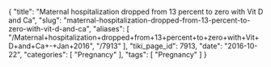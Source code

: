 {
    "title": "Maternal hospitalization dropped from 13 percent to zero with Vit D and Ca",
    "slug": "maternal-hospitalization-dropped-from-13-percent-to-zero-with-vit-d-and-ca",
    "aliases": [
        "/Maternal+hospitalization+dropped+from+13+percent+to+zero+with+Vit+D+and+Ca+-+Jan+2016",
        "/7913"
    ],
    "tiki_page_id": 7913,
    "date": "2016-10-22",
    "categories": [
        "Pregnancy"
    ],
    "tags": [
        "Pregnancy"
    ]
}